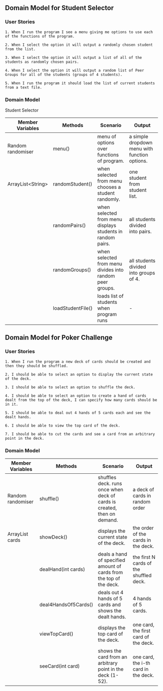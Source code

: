 ## Domain Model for Student Selector

### User Stories

```
1. When I run the program I see a menu giving me options to use each of the functions of the program.

2. When I select the option it will output a randomly chosen student from the list.

3. When I select the option it will output a list of all of the students as randomly chosen pairs.

4. When I select the option it will output a random list of Peer Groups for all of the students (groups of 4 students).

5. When I run the program it should load the list of current students from a text file.
```

### Domain Model

Student Selector 

| Member Variables   | Methods           | Scenario                                                   | Output                                        |
|--------------------|-------------------|------------------------------------------------------------|-----------------------------------------------|
| Random randomiser  | menu()            | menu of options over functions of program.                 | a simple dropdown menu with function options. |
| ArrayList<String\> | randomStudent()   | when selected from menu chooses a student randomly.        | one student from student list.                |
|                    | randomPairs()     | when selected from menu displays students in random pairs. | all students divided into pairs.              |
|                    | randomGroups()    | when selected from menu divides into random peer groups.   | all students divided into groups of 4.        |
|                    | loadStudentFile() | loads list of students when program runs                   | -                                             |


## Domain Model for Poker Challenge

### User Stories

```
1. When I run the program a new deck of cards should be created and then they should be shuffled.

2. I should be able to select an option to display the current state of the deck.

3. I should be able to select an option to shuffle the deck.

4. I should be able to select an option to create a hand of cards dealt from the top of the deck, I can specify how many cards should be in it.

5. I should be able to deal out 4 hands of 5 cards each and see the dealt hands.

6. I should be able to view the top card of the deck.

7. I should be able to cut the cards and see a card from an arbitrary point in the deck.
```

### Domain Model

| Member Variables      | Methods              | Scenario                                                                | Output                                  |
|-----------------------|----------------------|-------------------------------------------------------------------------|-----------------------------------------|
| Random randomiser     | shuffle()            | shuffles deck. runs once when deck of cards is created, then on demand. | a deck of cards in random order         |
| ArrayList<Card> cards | showDeck()           | displays the current state of the deck.                                 | the order of the cards in the deck.     |
|                       | dealHand(int cards)  | deals a hand of specified amount of cards from the top of the deck.     | the first N cards of the shuffled deck. |
|                       | deal4HandsOf5Cards() | deals out 4 hands of 5 cards and shows the dealt hands.                 | 4 hands of 5 cards.                     |
|                       | viewTopCard()        | displays the top card of the deck.                                      | one card, the first card of the deck.   |
|                       | seeCard(int card)    | shows the card from an arbitrary point in the deck (1-52).              | one card, the i-th card in the deck.    |



